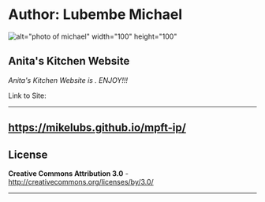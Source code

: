 # Author: Lubembe Michael

![alt="photo of michael" width="100" height="100"](ip2/assets/guy.jpg)

## **Anita's Kitchen Website**

_Anita's Kitchen Website is  . ENJOY!!!_

Link to Site:

------------------
https://mikelubs.github.io/mpft-ip/
------------------

License   
------------------

**Creative Commons Attribution 3.0** - http://creativecommons.org/licenses/by/3.0/

------------------
